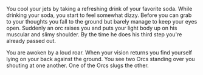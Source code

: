 You cool your jets by taking a refreshing drink of your favorite soda.
While drinking your soda, you start to feel somewhat dizzy. Before you
can grab to your thoughts you fall to the ground but barely  manage to
keep your eyes open. Suddenly an orc raises you and puts your light body up
on his muscular and slimy shoulder. By the time he does his third step
you're already passed out.

You are awoken by a loud roar. When your vision returns you find yourself lying on your back against the ground. You see two Orcs standing over you shouting at one another. One of the Orcs slugs the other.
